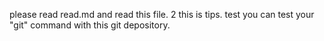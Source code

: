 please read read.md and read this file.
2 this is tips.
test
you can test your "git" command with this git depository.
